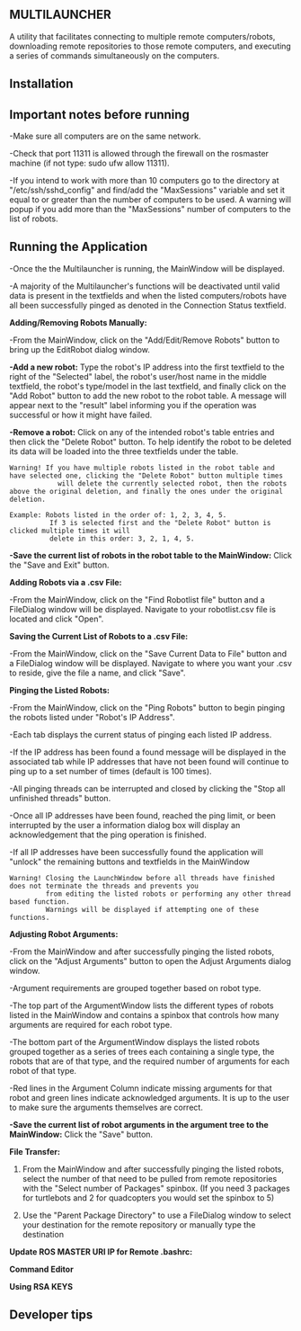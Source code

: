 **MULTILAUNCHER**
-----------------

A utility that facilitates connecting to multiple remote computers/robots,
downloading remote repositories to those remote computers, and
executing a series of commands simultaneously on the computers.


**Installation**
----------------





**Important notes before running**
----------------------------------

-Make sure all computers are on the same network.

-Check that port 11311 is allowed through the firewall on the rosmaster machine (if not type: sudo ufw allow 11311).

-If you intend to work with more than 10 computers go to the directory at "/etc/ssh/sshd_config" and
	find/add the "MaxSessions" variable and set it equal to or greater than the number of computers to be used.
	A warning will popup if you add more than the "MaxSessions" number of computers to the list of robots.


**Running the Application**
--------------------------

-Once the the Multilauncher is running, the MainWindow will be displayed.

-A majority of the Multilauncher's functions will be deactivated until valid data is present in the textfields and
	when the listed computers/robots have all been successfully pinged as denoted in the Connection Status textfield.


**Adding/Removing Robots Manually:**

-From the MainWindow, click on the "Add/Edit/Remove Robots" button to bring up the EditRobot dialog window.

**-Add a new robot:** Type the robot's IP address into the first textfield to the right of the "Selected" label,
                  the robot's user/host name in the middle textfield, the robot's type/model in the last textfield, and
			      finally click on the "Add Robot" button to add the new robot to the robot table.
                  A message will appear next to the "result" label informing you if the operation was successful or how it might have failed.
	
**-Remove a robot:** Click on any of the intended robot's table entries and then click the "Delete Robot" button.
				 To help identify the robot to be deleted its data will be loaded into the three textfields under the table.
	
	Warning! If you have multiple robots listed in the robot table and have selected one, clicking the "Delete Robot" button multiple times
				will delete the currently selected robot, then the robots above the original deletion, and finally the ones under the original deletion.
				
    Example: Robots listed in the order of: 1, 2, 3, 4, 5.  
              If 3 is selected first and the "Delete Robot" button is clicked multiple times it will 
              delete in this order: 3, 2, 1, 4, 5. 

**-Save the current list of robots in the robot table to the MainWindow:** Click the "Save and Exit" button.


**Adding Robots via a .csv File:**

-From the MainWindow, click on the "Find Robotlist file" button and a FileDialog window will be displayed.
    Navigate to your robotlist.csv file is located and click "Open".
	

**Saving the Current List of Robots to a .csv File:**

-From the MainWindow, click on the "Save Current Data to File" button and a FileDialog window will be displayed.
    Navigate to where you want your .csv to reside, give the file a name, and click "Save".


**Pinging the Listed Robots:**

-From the MainWindow, click on the "Ping Robots" button to begin pinging the robots listed under "Robot's IP Address".  
    
-Each tab displays the current status of pinging each listed IP address.  
    
-If the IP address has been found a found message will be displayed in the associated tab while IP addresses 
    that have not been found will continue to ping up to a set number of times (default is 100 times).
    
-All pinging threads can be interrupted and closed by clicking the "Stop all unfinished threads" button.  
    
-Once all IP addresses have been found, reached the ping limit, or been interrupted
    by the user a information dialog box will display an acknowledgement that the ping operation is finished.
    
-If all IP addresses have been successfully found the application will "unlock" the remaining buttons and textfields
    in the MainWindow
        
    Warning! Closing the LaunchWindow before all threads have finished does not terminate the threads and prevents you 
             from editing the listed robots or performing any other thread based function.
             Warnings will be displayed if attempting one of these functions.


**Adjusting Robot Arguments:**

-From the MainWindow and after successfully pinging the listed robots, click on the "Adjust Arguments" button to open
    the Adjust Arguments dialog window.

-Argument requirements are grouped together based on robot type.

-The top part of the ArgumentWindow lists the different types of robots listed in the MainWindow and contains a spinbox
    that controls how many arguments are required for each robot type.
    
-The bottom part of the ArgumentWindow displays the listed robots grouped together as a series of trees each containing
    a single type, the robots that are of that type, and the required number of arguments for each robot of that type.

-Red lines in the Argument Column indicate missing arguments for that robot and green lines indicate acknowledged 
    arguments.  It is up to the user to make sure the arguments themselves are correct.
    
**-Save the current list of robot arguments in the argument tree to the MainWindow:** Click the "Save" button.


**File Transfer:**

1. From the MainWindow and after successfully pinging the listed robots, select the number of that need to be pulled
    from remote repositories with the "Select number of Packages" spinbox.  (If you need 3 packages for turtlebots and 
    2 for quadcopters you would set the spinbox to 5)

2. Use the "Parent Package Directory" to use a FileDialog window to select your destination for the remote repository or
    manually type the destination

    







**Update ROS MASTER URI IP for Remote .bashrc:**




**Command Editor**





**Using RSA KEYS**




**Developer tips**
------------------




